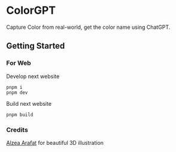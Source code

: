 # ColorGPT

Capture Color from real-world, get the color name using ChatGPT.

## Getting Started

### For Web

Develop next website
```
pnpm i
pnpm dev
```

Build next website
```
pnpm build
```

### Credits

[Alzea Arafat](https://dribbble.com/alzea) for beautiful 3D illustration
